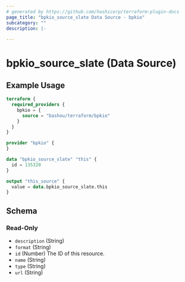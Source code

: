 ```yaml
---
# generated by https://github.com/hashicorp/terraform-plugin-docs
page_title: "bpkio_source_slate Data Source - bpkio"
subcategory: ""
description: |-
  
---
```


# bpkio_source_slate (Data Source)



## Example Usage

```terraform
terraform {
  required_providers {
    bpkio = {
      source = "bashou/terraform/bpkio"
    }
  }
}

provider "bpkio" {
}

data "bpkio_source_slate" "this" {
  id = 135320
}

output "this_source" {
  value = data.bpkio_source_slate.this
}
```

<!-- schema generated by tfplugindocs -->
## Schema

### Read-Only

- `description` (String)
- `format` (String)
- `id` (Number) The ID of this resource.
- `name` (String)
- `type` (String)
- `url` (String)
